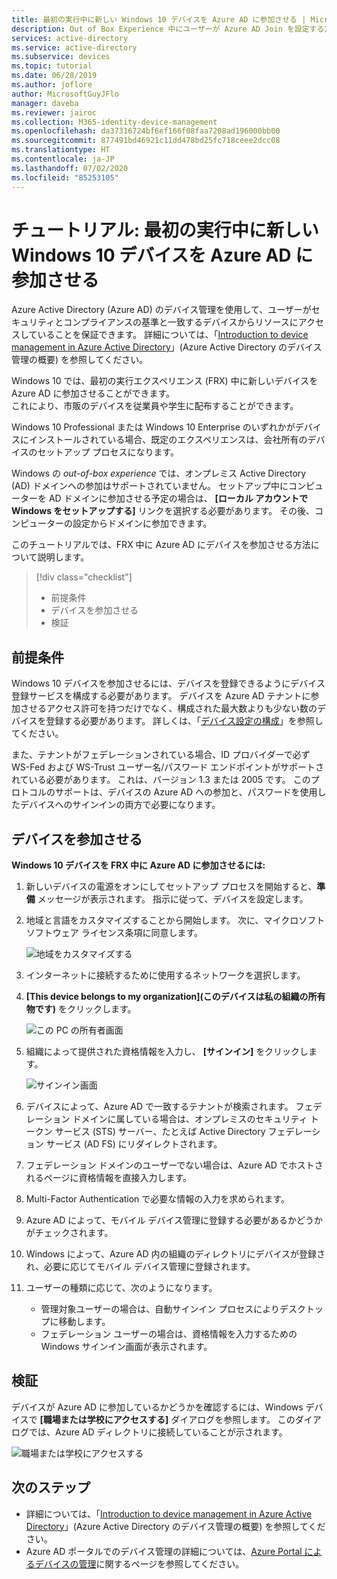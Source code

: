 ```yaml
---
title: 最初の実行中に新しい Windows 10 デバイスを Azure AD に参加させる | Microsoft Docs
description: Out of Box Experience 中にユーザーが Azure AD Join を設定する方法。
services: active-directory
ms.service: active-directory
ms.subservice: devices
ms.topic: tutorial
ms.date: 06/28/2019
ms.author: joflore
author: MicrosoftGuyJFlo
manager: daveba
ms.reviewer: jairoc
ms.collection: M365-identity-device-management
ms.openlocfilehash: da37316724bf6ef166f08faa7208ad196000bb00
ms.sourcegitcommit: 877491bd46921c11dd478bd25fc718ceee2dcc08
ms.translationtype: HT
ms.contentlocale: ja-JP
ms.lasthandoff: 07/02/2020
ms.locfileid: "85253105"
---
```

# <a name="tutorial-join-a-new-windows-10-device-with-azure-ad-during-a-first-run"></a>チュートリアル: 最初の実行中に新しい Windows 10 デバイスを Azure AD に参加させる

Azure Active Directory (Azure AD) のデバイス管理を使用して、ユーザーがセキュリティとコンプライアンスの基準と一致するデバイスからリソースにアクセスしていることを保証できます。 詳細については、「[Introduction to device management in Azure Active Directory](overview.md)」(Azure Active Directory のデバイス管理の概要) を参照してください。

Windows 10 では、最初の実行エクスペリエンス (FRX) 中に新しいデバイスを Azure AD に参加させることができます。  
これにより、市販のデバイスを従業員や学生に配布することができます。

Windows 10 Professional または Windows 10 Enterprise のいずれかがデバイスにインストールされている場合、既定のエクスペリエンスは、会社所有のデバイスのセットアップ プロセスになります。

Windows の *out-of-box experience* では、オンプレミス Active Directory (AD) ドメインへの参加はサポートされていません。 セットアップ中にコンピューターを AD ドメインに参加させる予定の場合は、 **[ローカル アカウントで Windows をセットアップする]** リンクを選択する必要があります。 その後、コンピューターの設定からドメインに参加できます。
 
このチュートリアルでは、FRX 中に Azure AD にデバイスを参加させる方法について説明します。
 > [!div class="checklist"]
> * 前提条件
> * デバイスを参加させる
> * 検証

## <a name="prerequisites"></a>前提条件

Windows 10 デバイスを参加させるには、デバイスを登録できるようにデバイス登録サービスを構成する必要があります。 デバイスを Azure AD テナントに参加させるアクセス許可を持つだけでなく、構成された最大数よりも少ない数のデバイスを登録する必要があります。 詳しくは、「[デバイス設定の構成](device-management-azure-portal.md#configure-device-settings)」を参照してください。

また、テナントがフェデレーションされている場合、ID プロバイダーで必ず WS-Fed および WS-Trust ユーザー名/パスワード エンドポイントがサポートされている必要があります。 これは、バージョン 1.3 または 2005 です。 このプロトコルのサポートは、デバイスの Azure AD への参加と、パスワードを使用したデバイスへのサインインの両方で必要になります。

## <a name="joining-a-device"></a>デバイスを参加させる

**Windows 10 デバイスを FRX 中に Azure AD に参加させるには:**

1. 新しいデバイスの電源をオンにしてセットアップ プロセスを開始すると、**準備** メッセージが表示されます。 指示に従って、デバイスを設定します。
1. 地域と言語をカスタマイズすることから開始します。 次に、マイクロソフト ソフトウェア ライセンス条項に同意します。
 
    ![地域をカスタマイズする](./media/azuread-joined-devices-frx/01.png)

1. インターネットに接続するために使用するネットワークを選択します。
1. **[This device belongs to my organization]\(このデバイスは私の組織の所有物です\)** をクリックします。 

    ![この PC の所有者画面](./media/azuread-joined-devices-frx/02.png)

1. 組織によって提供された資格情報を入力し、 **[サインイン]** をクリックします。

    ![サインイン画面](./media/azuread-joined-devices-frx/03.png)

1. デバイスによって、Azure AD で一致するテナントが検索されます。 フェデレーション ドメインに属している場合は、オンプレミスのセキュリティ トークン サービス (STS) サーバー、たとえば Active Directory フェデレーション サービス (AD FS) にリダイレクトされます。
1. フェデレーション ドメインのユーザーでない場合は、Azure AD でホストされるページに資格情報を直接入力します。 
1. Multi-Factor Authentication で必要な情報の入力を求められます。 
1. Azure AD によって、モバイル デバイス管理に登録する必要があるかどうかがチェックされます。
1. Windows によって、Azure AD 内の組織のディレクトリにデバイスが登録され、必要に応じてモバイル デバイス管理に登録されます。
1. ユーザーの種類に応じて、次のようになります。
   - 管理対象ユーザーの場合は、自動サインイン プロセスによりデスクトップに移動します。
   - フェデレーション ユーザーの場合は、資格情報を入力するための Windows サインイン画面が表示されます。

## <a name="verification"></a>検証

デバイスが Azure AD に参加しているかどうかを確認するには、Windows デバイスで **[職場または学校にアクセスする]** ダイアログを参照します。 このダイアログでは、Azure AD ディレクトリに接続していることが示されます。

![職場または学校にアクセスする](./media/azuread-joined-devices-frx/13.png)

## <a name="next-steps"></a>次のステップ

- 詳細については、「[Introduction to device management in Azure Active Directory](overview.md)」(Azure Active Directory のデバイス管理の概要) を参照してください。
- Azure AD ポータルでのデバイス管理の詳細については、[Azure Portal によるデバイスの管理](device-management-azure-portal.md)に関するページを参照してください。
